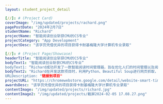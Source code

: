 ```yaml
---
layout: student_project_detail

[//]: # (Project Card)
coverImage: "/img/updated/projects/rachard.png"
pagePostDate: "2024年2月7日"
studentName: "Richard"
projectName: "智能阅读创业斩获CMU的CS专业"
projectCategory: "App Development"
projectDesc: "该学员凭借优异的项目获得卡耐基梅隆大学计算机专业录取"

[//]: # (Project Page/Showcase)
headerTitle: "智能阅读创业斩获CMU的CS专业"
bodyText1: "智能阅读创业斩获CMU的CS专业” 
bodyText1: “Richard成功开发了一款智能阅读时间管理器，旨在优化人们的时间管理以及阅读深度，被全美计算机排名第一的卡耐基梅隆大学计算机专业的录取！"
bodyText2: "Richard在开发这款项目时，利用Python、Beautiful Soup进行网页抓取，借助Scikit-learn构建机器学习模型，并通过Flask框架提供后端服务。” 
URLDescription: "链接到项目"
projectURL: "https://chromewebstore.google.com/detail/website-smart-timer/phjpeiklpoblhkjcdmdppoigngnnlmno?hl=en&authuser=0"
awardsDesc: "该学员凭借优异的项目获得卡耐基梅隆大学计算机专业录取"
contentImage: "/img/updated/projects/richard.jpg"
contentImage2: "/img/updated/projects/截屏2024-02-05 17.08.27.png"
---
```

